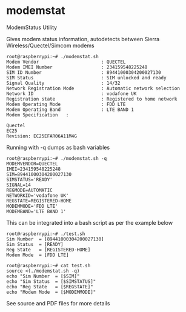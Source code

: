 # modemstat
ModemStatus Utility

Gives modem status information, autodetects between Sierra Wireless/Quectel/Simcom modems

```
root@raspberrypi:~# ./modemstat.sh
Modem Vendor                       : QUECTEL
Modem IMEI Number                  : 234159548225248
SIM ID Number                      : 89441000304200027130
SIM Status                         : SIM unlocked and ready
Signal Quality                     : 14/32
Network Registration Mode          : Automatic network selection
Network ID                         : vodafone UK
Registration state                 : Registered to home network
Modem Operating Mode               : FDD LTE
Modem Operating Band               : LTE BAND 1
Modem Specification   :

Quectel
EC25
Revision: EC25EFAR06A11M4G
```


Running with -q dumps as bash variables

```
root@raspberrypi:~# ./modemstat.sh -q
MODEMVENDOR=QUECTEL
IMEI=234159548225248
SIM=89441000304200027130
SIMSTATUS='READY'
SIGNAL=14
REGMODE=AUTOMATIC
NETWORKID='vodafone UK'
REGSTATE=REGISTERED-HOME
MODEMMODE='FDD LTE'
MODEMBAND='LTE BAND 1'
````

This can be integrated into a bash script as per the example below

```
root@raspberrypi:~# ./test.sh
Sim Number  = [89441000304200027130]
Sim Status  = [READY]
Reg State   = [REGISTERED-HOME]
Modem Mode  = [FDD LTE]

root@raspberrypi:~# cat test.sh
source <(./modemstat.sh -q)
echo "Sim Number  = [$SIM]"
echo "Sim Status  = [$SIMSTATUS]"
echo "Reg State   = [$REGSTATE]"
echo "Modem Mode  = [$MODEMMODE]"
```

See source and PDF files for more details 

